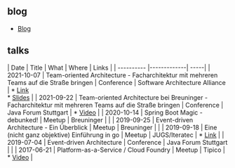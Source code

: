 ## blog
* [Blog](http://blog.sebsprenger.de)

## talks

| Date       | Title           | What | Where | Links |
| ---------- |-------------| -----|
| 2021-10-07 | Team-oriented Architecture - Facharchitektur mit mehreren Teams auf die Straße bringen | Conference | Software Architecture Alliance | * [Link](https://www.software-architecture-alliance.de/software-architecture-alliance-2021/programm/programm#item-3114) <br/> * [Slides](https://speakerdeck.com/sebsprenger/team-oriented-architecture-facharchitektur-mit-mehreren-teams-auf-die-strasse-bringen) |
| 2021-09-22 | Team-oriented Architecture bei Breuninger - Facharchitektur mit mehreren Teams auf die Straße bringen | Conference | Java Forum Stuttgart | * [Video](https://www.java-forum-stuttgart.de/vortraege/team-oriented-architecture-bei-breuninger/) |
| 2020-10-14 | Spring Boot Magic - debunked! | Meetup | Breuninger | |
| 2019-09-25 | Event-driven Architecture - Ein Überblick | Meetup | Breuninger | |
| 2019-09-18 | Eine (nicht ganz objektive) Einführung in go | Meetup | JUGS/Iteratec | * [Link](https://www.jugs.org/va2019/09-18.html) |
| 2019-07-04 | Event-driven Architecture | Conference | Java Forum Stuttgart | |
| 2017-06-21 | Platform-as-a-Service / Cloud Foundry | Meetup | Tipico | * [Video](https://www.youtube.com/watch?v=CgQ0DsKHSyg) |